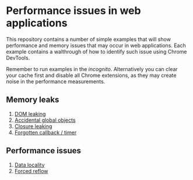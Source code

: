 # Performance issues in web applications

This repository contains a number of simple examples that will show performance and memory issues that may occur in web applications. Each example contains a walthrough of how to identify such issue using Chrome DevTools.

Remember to run examples in the *incognito*. Alternatively you can clear your cache first and disable all Chrome extensions, as they may create noise in the performance measurements.

## Memory leaks

1. [DOM leaking](./dom-leaking/README.md)
2. [Accidental global objects](./global-object/README.md)
3. [Closure leaking](./closure/README.md)
4. [Forgotten callback / timer](./timer/README.md)

## Performance issues

1. [Data locality](./data-locality/README.md)
2. [Forced reflow](./forced-reflow/README.md)